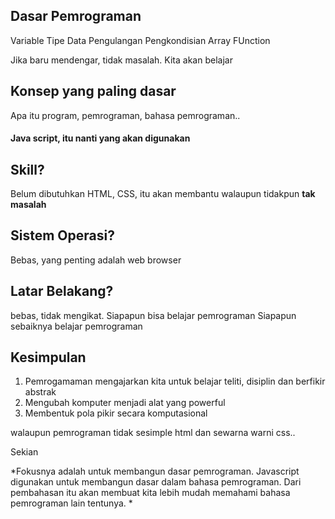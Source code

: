 ## Dasar Pemrograman 
Variable
Tipe Data
Pengulangan
Pengkondisian
Array
FUnction

Jika baru mendengar, tidak masalah. Kita akan belajar

## Konsep yang paling dasar
Apa itu program, pemrograman, bahasa pemrograman..

#### Java script, itu nanti yang akan digunakan

## Skill? 
Belum dibutuhkan 
HTML, CSS, itu akan membantu walaupun tidakpun **tak masalah**

## Sistem Operasi?
Bebas, yang penting adalah web browser

## Latar Belakang?
bebas, tidak mengikat. Siapapun bisa belajar pemrograman
Siapapun sebaiknya belajar pemrograman

## Kesimpulan
1. Pemrogamaman mengajarkan kita untuk belajar teliti, disiplin dan berfikir abstrak 
2. Mengubah komputer menjadi alat yang powerful
3. Membentuk pola pikir secara komputasional

walaupun pemrograman tidak sesimple html dan sewarna warni css..

Sekian

*Fokusnya adalah untuk membangun dasar pemrograman. Javascript digunakan untuk membangun dasar dalam bahasa pemrograman. Dari pembahasan itu akan membuat kita lebih mudah memahami bahasa pemrograman lain tentunya. *

